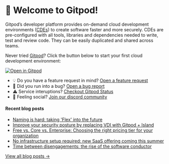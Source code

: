 # 👋 Welcome to Gitpod!

Gitpod’s developer platform provides on-demand cloud development environments ([CDEs](https://www.gitpod.io/cde)) to create software faster and more securely. CDEs are pre-configured with all tools, libraries and dependencies needed to write, test and review code. They can be easily duplicated and shared across teams.

Never tried [Gitpod](https://www.gitpod.io/)? Click the button below to start your first cloud development environment:

[![Open in Gitpod](https://gitpod.io/button/open-in-gitpod.svg)](https://gitpod.new)

* 💡 Do you have a feature request in mind? [Open a feature request](https://github.com/gitpod-io/gitpod/issues/new?assignees=&labels=&template=feature_request.md&title=)
* 🐛 Did you run into a bug? [Open a bug report](https://github.com/gitpod-io/gitpod/issues/new?assignees=&labels=bug&template=bug_report.yml)
* ⚠️ Service interuptions? [Checkout Gitpod Status](https://gitpodstatus.com/)
* 🦩 Feeling social? [Join our discord community](https://www.gitpod.io/chat)

#### Recent blog posts

<!--START_SECTION:feed-->
* [Naming is hard: taking 'Flex' into the future](https://www.gitpod.io/blog/naming-is-hard)
* [Improve your security posture by replacing VDI with Gitpod + Island](https://www.gitpod.io/blog/replace-vdi-with-gitpod-and-island)
* [Free vs. Core vs. Enterprise: Choosing the right pricing tier for your organization](https://www.gitpod.io/blog/understanding-gitpod-pricing-tiers)
* [No infrastructure setup required: new SaaS offering coming this summer](https://www.gitpod.io/blog/coming-soon-gitpod-as-a-saas)
* [Time between disengagements: the rise of the software conductor](https://www.gitpod.io/blog/time-between-disengagements-the-rise-of-the-software-conductor)
<!--END_SECTION:feed-->

[View all blog posts &rarr;](https://www.gitpod.io/blog)
